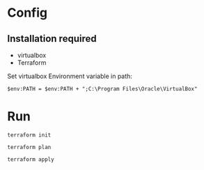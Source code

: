 # Config

## Installation required

- virtualbox
- Terraform

Set virtualbox Environment variable in path:

```
$env:PATH = $env:PATH + ";C:\Program Files\Oracle\VirtualBox"
```

# Run

```
terraform init
```

```
terraform plan
```

```
terraform apply
```
